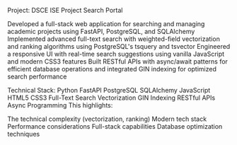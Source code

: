 Project: DSCE ISE Project Search Portal

Developed a full-stack web application for searching and managing academic projects using FastAPI, PostgreSQL, and SQLAlchemy
Implemented advanced full-text search with weighted-field vectorization and ranking algorithms using PostgreSQL's tsquery and tsvector
Engineered a responsive UI with real-time search suggestions using vanilla JavaScript and modern CSS3 features
Built RESTful APIs with async/await patterns for efficient database operations and integrated GIN indexing for optimized search performance

Technical Stack:
Python FastAPI PostgreSQL SQLAlchemy JavaScript HTML5 CSS3 Full-Text Search Vectorization GIN Indexing RESTful APIs Async Programming
This highlights:

The technical complexity (vectorization, ranking)
Modern tech stack
Performance considerations
Full-stack capabilities
Database optimization techniques
